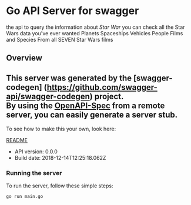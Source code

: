 # Go API Server for swagger

the api to query the information about *Star War* you can check all the Star Wars data you've ever wanted Planets Spaceships Vehicles People Films and Species From all SEVEN Star Wars films 

## Overview
This server was generated by the [swagger-codegen]
(https://github.com/swagger-api/swagger-codegen) project.  
By using the [OpenAPI-Spec](https://github.com/OAI/OpenAPI-Specification) from a remote server, you can easily generate a server stub.  
-

To see how to make this your own, look here:

[README](https://github.com/swagger-api/swagger-codegen/blob/master/README.md)

- API version: 0.0.0
- Build date: 2018-12-14T12:25:18.062Z


### Running the server
To run the server, follow these simple steps:

```
go run main.go
```

